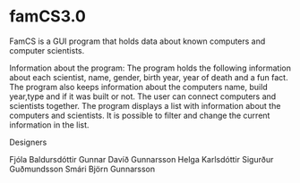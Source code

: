# famCS3.0


FamCS is a GUI program that holds data about known computers and computer scientists.

Information about the program:  The program holds the following information about each scientist, name, gender, birth year, year of death and a fun fact. The program also keeps information about the computers name, build year,type and if it was built or not.
The user can connect computers and scientists together. The program displays a list with information about the computers and scientists. It is possible to filter and change the current information in the list.    

Designers

Fjóla Baldursdóttir
Gunnar Davíð Gunnarsson
Helga Karlsdóttir
Sigurður Guðmundsson
Smári Björn Gunnarsson
